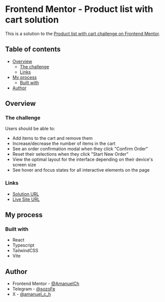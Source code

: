 # Frontend Mentor - Product list with cart solution

This is a solution to the [Product list with cart challenge on Frontend Mentor](https://www.frontendmentor.io/challenges/product-list-with-cart-5MmqLVAp_d).

## Table of contents

- [Overview](#overview)
  - [The challenge](#the-challenge)
  - [Links](#links)
- [My process](#my-process)
  - [Built with](#built-with)  
- [Author](#author)

## Overview

### The challenge

Users should be able to:

- Add items to the cart and remove them
- Increase/decrease the number of items in the cart
- See an order confirmation modal when they click "Confirm Order"
- Reset their selections when they click "Start New Order"
- View the optimal layout for the interface depending on their device's screen size
- See hover and focus states for all interactive elements on the page

### Links

- [Solution URL](https://www.frontendmentor.io/solutions/product-list-with-cart-LHqocEI5Up)
- [Live Site URL](https://product-list-frontend-me.netlify.app/)

## My process

### Built with

- React
- Typescript
- TailwindCSS
- Vite

## Author

- Frontend Mentor - [@AmanuelCh](https://www.frontendmentor.io/profile/AmanuelCh)
- Telegram - [@sozoFe](https://t.me/sozoFe)
- X - [@amanuel_c_h](https://x.com/amanuel_c_h)